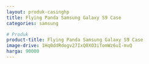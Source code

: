 ```yaml
---
layout: produk-casinghp
title: Flying Panda Samsung Galaxy S9 Case
categories: samsung

# Produk
product-title: Flying Panda Samsung Galaxy S9 Case
image-drive: 1Hq0ddRdogv27IxQ0XO3iTomWz6uI-mvQ
harga: 90000
---
```


